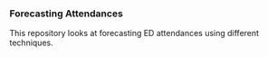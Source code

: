 ### Forecasting Attendances

This repository looks at forecasting ED attendances using different techniques.
